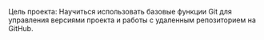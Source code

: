 Цель проекта: Научиться использовать базовые функции Git для управления 
версиями проекта и работы с удаленным репозиторием на GitHub.

